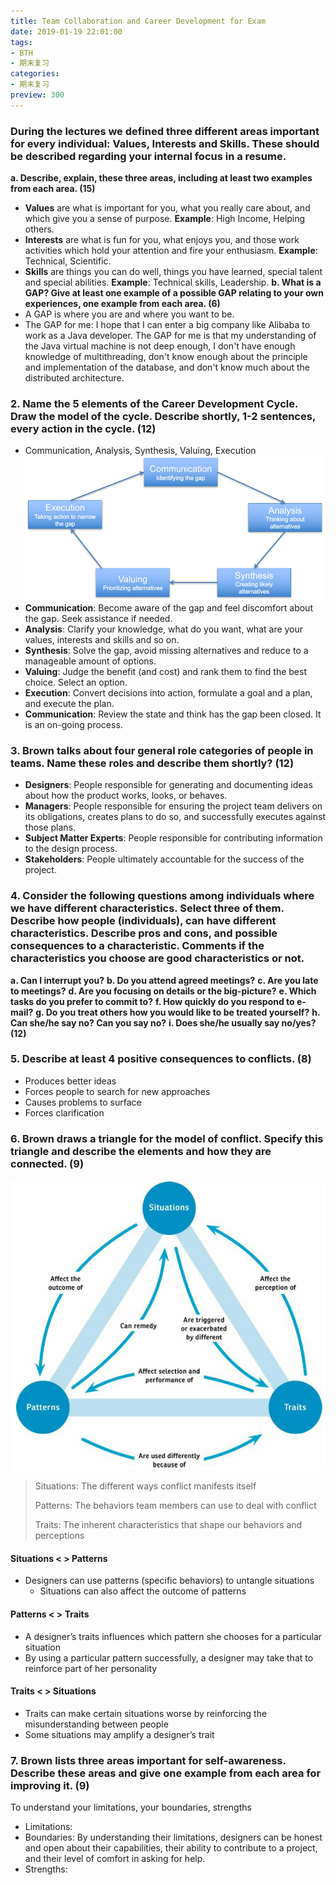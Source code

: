 ```yaml
---
title: Team Collaboration and Career Development for Exam
date: 2019-01-19 22:01:00
tags: 
- BTH
- 期末复习
categories: 
- 期末复习
preview: 300
---
```




### During the lectures we defined three different areas important for every individual: Values, Interests and Skills. These should be described regarding your internal focus in a resume.
**a. Describe, explain, these three areas, including at least two examples from each area. (15)**
- **Values** are what is important for you, what you really care about, and which give you a sense of purpose. **Example**: High Income, Helping others.
- **Interests** are what is fun for you, what enjoys you, and those work activities which hold your attention and fire your enthusiasm. **Example**: Technical, Scientific.
- **Skills** are things you can do well, things you have learned, special talent and special abilities. **Example**: Technical skills, Leadership.
**b. What is a GAP? Give at least one example of a possible GAP relating to your own experiences, one example from each area. (6)**
- A GAP is where you are and where you want to be.
- The GAP for me: I hope that I can enter a big company like Alibaba to work as a Java developer. The GAP for me is that my understanding of the Java virtual machine is not deep enough, I don't have enough knowledge of multithreading, don't know enough about the principle and implementation of the database, and don't know much about the distributed architecture.

### 2. Name the 5 elements of the Career Development Cycle. Draw the model of the cycle. Describe shortly, 1-2 sentences, every action in the cycle. (12)
- Communication, Analysis, Synthesis, Valuing, Execution
![](images/1547730517318.png)  
- **Communication**: Become aware of the gap and feel discomfort about the gap. Seek assistance if needed.
- **Analysis**: Clarify your knowledge, what do you want, what are your values, interests and skills and so on.
- **Synthesis**: Solve the gap, avoid missing alternatives and reduce to a manageable amount of options.
- **Valuing**: Judge the benefit (and cost) and rank them to find the best choice. Select an option.
- **Execution**: Convert decisions into action, formulate a goal and a plan, and execute the plan.
- **Communication**: Review the state and think has the gap been closed. It is an on-going process.

### 3. Brown talks about four general role categories of people in teams. Name these roles and describe them shortly? (12)
- **Designers**: People responsible for generating and documenting ideas about how the product works, looks, or behaves.
- **Managers**: People responsible for ensuring the project team delivers on its obligations, creates plans to do so, and successfully executes against those plans.
- **Subject Matter Experts**: People responsible for contributing information to the design process.
- **Stakeholders**: People ultimately accountable for the success of the project.

### 4. Consider the following questions among individuals where we have different characteristics. Select three of them. Describe how people (individuals), can have different characteristics. Describe pros and cons, and possible consequences to a characteristic. Comments if the characteristics you choose are good characteristics or not.
  **a. Can I interrupt you?**
  **b. Do you attend agreed meetings?**
  **c. Are you late to meetings?**
  **d. Are you focusing on details or the big-picture?**
  **e. Which tasks do you prefer to commit to?**
  **f. How quickly do you respond to e-mail?**
  **g. Do you treat others how you would like to be treated yourself?**
  **h. Can she/he say no? Can you say no?**
  **i. Does she/he usually say no/yes?**
  **(12)**


### 5. Describe at least 4 positive consequences to conflicts. (8)

- Produces better ideas
- Forces people to search for new approaches
- Causes problems to surface
- Forces clarification

### 6. Brown draws a triangle for the model of conflict. Specify this triangle and describe the elements and how they are connected. (9)

![](images/1547737741192.png)

> Situations: The different ways conflict manifests itself
>
> Patterns: The behaviors team members can use to deal with conflict
>
> Traits: The inherent characteristics that shape our behaviors and perceptions

#### Situations < > Patterns
- Designers can use patterns (specific behaviors) to untangle situations
  - Situations can also affect the outcome of patterns
#### Patterns < > Traits
- A designer’s traits influences which pattern she chooses for a particular situation
- By using a particular pattern successfully, a designer may take that to reinforce part of her personality
#### Traits < > Situations
- Traits can make certain situations worse by reinforcing the misunderstanding between people
- Some situations may amplify a designer’s trait

### 7. Brown lists three areas important for self-awareness. Describe these areas and give one example from each area for improving it. (9)

To understand your limitations, your boundaries, strengths
- Limitations: 
- Boundaries: By understanding their limitations, designers can be honest and open about their capabilities, their ability to contribute to a project, and their level of comfort in asking for help.
- Strengths: 

